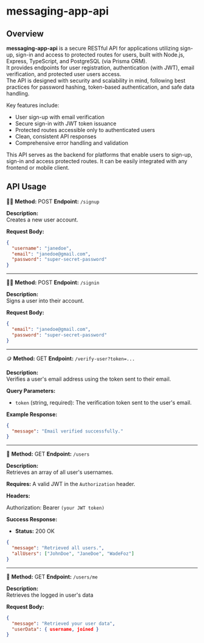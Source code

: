 # messaging-app-api

## Overview

**messaging-app-api** is a secure RESTful API for applications utilizing sign-up, sign-in and access to protected routes for users, built with Node.js, Express, TypeScript, and PostgreSQL (via Prisma ORM).  
It provides endpoints for user registration, authentication (with JWT), email verification, and protected user users access.  
The API is designed with security and scalability in mind, following best practices for password hashing, token-based authentication, and safe data handling.

Key features include:

- User sign-up with email verification
- Secure sign-in with JWT token issuance
- Protected routes accessible only to authenticated users
- Clean, consistent API responses
- Comprehensive error handling and validation

This API serves as the backend for platforms that enable users to sign-up, sign-in and access protected routes. It can be easily integrated with any frontend or mobile client.

## API Usage

✍🏻 **Method:** POST
**Endpoint:** `/signup`

**Description:**  
Creates a new user account.

**Request Body:**

```json
{
  "username": "janedoe",
  "email": "janedoe@gmail.com",
  "password": "super-secret-password"
}
```

---

✍🏻 **Method:** POST
**Endpoint:** `/signin`

**Description:**  
Signs a user into their account.

**Request Body:**

```json
{
  "email": "janedoe@gmail.com",
  "password": "super-secret-password"
}
```

---

🪙 **Method:** GET
**Endpoint:** `/verify-user?token=...`

**Description:**  
Verifies a user's email address using the token sent to their email.

**Query Parameters:**

- `token` (string, required): The verification token sent to the user's email.

**Example Response:**

```json
{
  "message": "Email verified successfully."
}
```

---

🐶 **Method:** GET
**Endpoint:** `/users`

**Description:**  
Retrieves an array of all user's usernames.

**Requires:**
A valid JWT in the `Authorization` header.

**Headers:**

Authorization: Bearer `(your JWT token)`

**Success Response:**

- **Status:** 200 OK

```json
{
  "message": "Retrieved all users.",
  "allUsers": ["JohnDoe", "JaneDoe", "WadeFoz"]
}
```

---

🐶 **Method:** GET
**Endpoint:** `/users/me`

**Description:**  
Retrieves the logged in user's data

**Request Body:**

```json
{
  "message": "Retrieved your user data",
  "userData": { username, joined }
}
```
